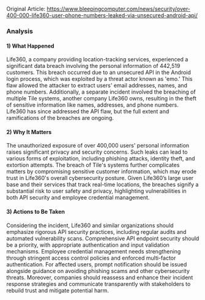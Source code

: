 Original Article: https://www.bleepingcomputer.com/news/security/over-400-000-life360-user-phone-numbers-leaked-via-unsecured-android-api/

### Analysis
#### 1) What Happened
Life360, a company providing location-tracking services, experienced a significant data breach involving the personal information of 442,519 customers. This breach occurred due to an unsecured API in the Android login process, which was exploited by a threat actor known as 'emo.' This flaw allowed the attacker to extract users' email addresses, names, and phone numbers. Additionally, a separate incident involved the breaching of multiple Tile systems, another company Life360 owns, resulting in the theft of sensitive information like names, addresses, and phone numbers. Life360 has since addressed the API flaw, but the full extent and ramifications of the breaches are ongoing.

#### 2) Why It Matters
The unauthorized exposure of over 400,000 users' personal information raises significant privacy and security concerns. Such leaks can lead to various forms of exploitation, including phishing attacks, identity theft, and extortion attempts. The breach of Tile's systems further complicates matters by compromising sensitive customer information, which may erode trust in Life360's overall cybersecurity posture. Given Life360’s large user base and their services that track real-time locations, the breaches signify a substantial risk to user safety and privacy, highlighting vulnerabilities in both API security and employee credential management.

#### 3) Actions to Be Taken
Considering the incident, Life360 and similar organizations should emphasize rigorous API security practices, including regular audits and automated vulnerability scans. Comprehensive API endpoint security should be a priority, with appropriate authentication and input validation mechanisms. Employee credential management needs strengthening through stringent access control policies and enforced multi-factor authentication. For affected users, prompt notification should be issued alongside guidance on avoiding phishing scams and other cybersecurity threats. Moreover, companies should reassess and enhance their incident response strategies and communicate transparently with stakeholders to rebuild trust and mitigate potential harm.